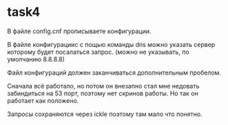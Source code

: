 # task4

В файле config.cnf прописываете конфигурации.

В файле конфигурацииc с пощью команды dns можно указать сервер которому будет посалаться запрос.
(можно не указывать, по умолчанию 8.8.8.8)

Файл конфигураций должен заканчиваться дополнительным пробелом.

Сначала всё работало, но потом он внезапно стал мне недовать забиндиться на 53 порт,
поэтому нет скринов работы. Но так он работает как положено.

Запросы сохраняются через ickle поэтому там мало что понятно.
